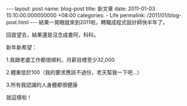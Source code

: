 --- layout: post name: blog-post title: 新文章 date: 2011-01-03 15:10:00.000000000 +08:00 categories: - Life permalink: /2011/01/blog-post.html --- 結果一晃眼就來到2011啦，轉職成程式設計師快半年了，  
    
回首望去，結果還是沒念成書阿，科科。  
    
新年新希望：  
    
1.我跟老婆工作都很順利，月薪目標至少32,000  
    
2.體重低於100（我的要求應該不過份，老天幫我一下吧...）  
    
3.所有我認識的人身體都很健康  
    
就這樣啦！
